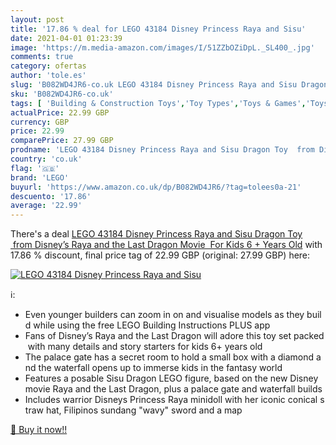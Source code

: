 ```yaml
---
layout: post
title: '17.86 % deal for LEGO 43184 Disney Princess Raya and Sisu'
date: 2021-04-01 01:23:39
image: 'https://m.media-amazon.com/images/I/51ZZbOZiDpL._SL400_.jpg'
comments: true
category: ofertas
author: 'tole.es'
slug: 'B082WD4JR6-co.uk LEGO 43184 Disney Princess Raya and Sisu Dragon Toy...'
sku: 'B082WD4JR6-co.uk'
tags: [ 'Building & Construction Toys','Toy Types','Toys & Games','Toys Store','lego', ]
actualPrice: 22.99 GBP
currency: GBP
price: 22.99
comparePrice: 27.99 GBP
prodname: 'LEGO 43184 Disney Princess Raya and Sisu Dragon Toy  from Disney’s Raya and the Last Dragon Movie  For Kids 6 + Years Old'
country: 'co.uk'
flag: '🇬🇧'
brand: 'LEGO'
buyurl: 'https://www.amazon.co.uk/dp/B082WD4JR6/?tag=tolees0a-21'
descuento: '17.86'
average: '22.99'
---
```


There's a deal [LEGO 43184 Disney Princess Raya and Sisu Dragon Toy  from Disney’s Raya and the Last Dragon Movie  For Kids 6 + Years Old](https://www.amazon.co.uk/dp/B082WD4JR6/?tag=tolees0a-21)  with  17.86 % discount, final price tag of  22.99 GBP (original: 27.99 GBP) here:

[![LEGO 43184 Disney Princess Raya and Sisu](https://m.media-amazon.com/images/I/51ZZbOZiDpL._SL400_.jpg)](https://www.amazon.co.uk/dp/B082WD4JR6/?tag=tolees0a-21)

ℹ️:

- Even younger builders can zoom in on and visualise models as they build while using the free LEGO Building Instructions PLUS app
- Fans of Disney’s Raya and the Last Dragon will adore this toy set packed with many details and story starters for kids 6+ years old
- The palace gate has a secret room to hold a small box with a diamond and the waterfall opens up to immerse kids in the fantasy world
- Features a posable Sisu Dragon LEGO figure, based on the new Disney movie Raya and the Last Dragon, plus a palace gate and waterfall builds
- Includes warrior Disneys Princess Raya minidoll with her iconic conical straw hat, Filipinos sundang "wavy" sword and a map

[🛒 Buy it now!!](https://www.amazon.co.uk/dp/B082WD4JR6/?tag=tolees0a-21)
